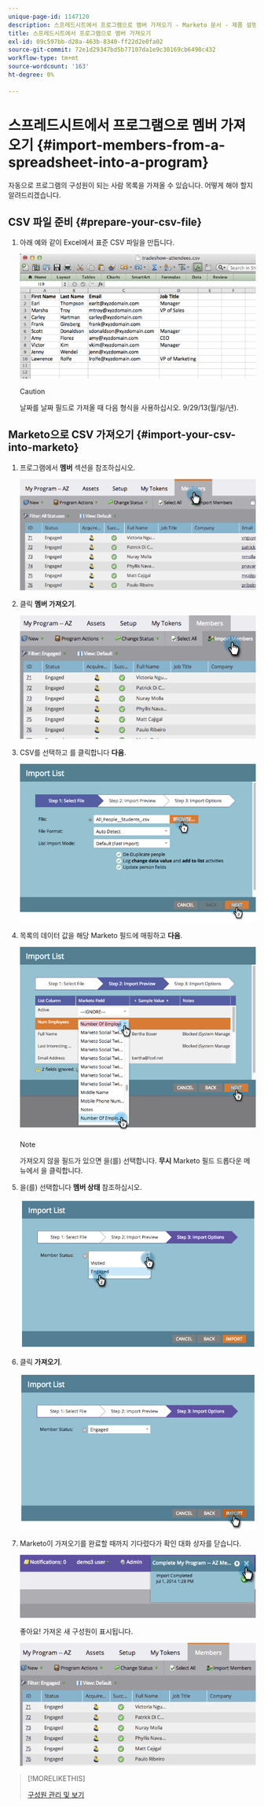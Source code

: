 ```yaml
---
unique-page-id: 1147120
description: 스프레드시트에서 프로그램으로 멤버 가져오기 - Marketo 문서 - 제품 설명서
title: 스프레드시트에서 프로그램으로 멤버 가져오기
exl-id: 09c597bb-d28a-463b-8340-ff22d2e0fa02
source-git-commit: 72e1d29347bd5b77107da1e9c30169cb6490c432
workflow-type: tm+mt
source-wordcount: '163'
ht-degree: 0%

---
```


# 스프레드시트에서 프로그램으로 멤버 가져오기 {#import-members-from-a-spreadsheet-into-a-program}

자동으로 프로그램의 구성원이 되는 사람 목록을 가져올 수 있습니다. 어떻게 해야 할지 알려드리겠습니다.

## CSV 파일 준비 {#prepare-your-csv-file}

1. 아래 예와 같이 Excel에서 표준 CSV 파일을 만듭니다.

   ![](assets/image2014-9-18-14-3a33-3a4.png)

   >[!CAUTION]
   >
   >날짜를 날짜 필드로 가져올 때 다음 형식을 사용하십시오. 9/29/13(월/일/년).

## Marketo으로 CSV 가져오기 {#import-your-csv-into-marketo}

1. 프로그램에서 **멤버** 섹션을 참조하십시오.

   ![](assets/image2014-9-18-15-3a3-3a57.png)

1. 클릭 **멤버 가져오기**.

   ![](assets/image2014-9-18-15-3a38-3a14.png)

1. CSV를 선택하고 를 클릭합니다 **다음**.

   ![](assets/importlist1.png)

1. 목록의 데이터 값을 해당 Marketo 필드에 매핑하고 **다음**.

   ![](assets/importlist12.png)

   >[!NOTE]
   >
   >가져오지 않을 필드가 있으면 을(를) 선택합니다. **무시** Marketo 필드 드롭다운 메뉴에서 을 클릭합니다.

1. 을(를) 선택합니다 **멤버 상태** 참조하십시오.

   ![](assets/image2014-9-18-15-3a41-3a32.png)

1. 클릭 **가져오기**.

   ![](assets/image2014-9-18-15-3a44-3a19.png)

1. Marketo이 가져오기를 완료할 때까지 기다렸다가 확인 대화 상자를 닫습니다.

   ![](assets/image2014-9-18-15-3a44-3a37.png)

   좋아요! 가져온 새 구성원이 표시됩니다.

   ![](assets/image2014-9-18-15-3a45-3a16.png)

>[!MORELIKETHIS]
>
>[구성원 관리 및 보기](/help/marketo/product-docs/core-marketo-concepts/programs/working-with-programs/manage-and-view-members.md)
